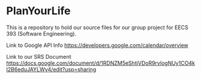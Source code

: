 # PlanYourLife
This is a repository to hold our source files for our group project for EECS 393 (Software Engineering). 

Link to Google API Info
https://developers.google.com/calendar/overview

Link to our SRS Document
https://docs.google.com/document/d/1RDNZM5eShtjVDoR9rvlogNUy1CO4kI2B6eduJAYLWy4/edit?usp=sharing
